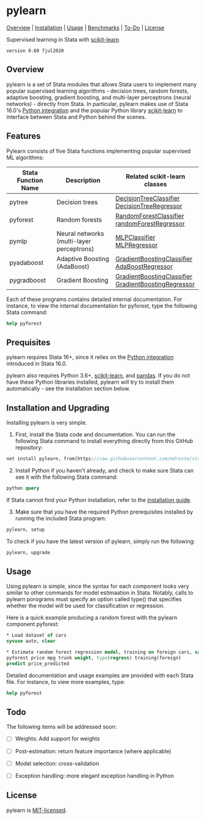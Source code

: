 
pylearn
=================================

[Overview](#overview)
| [Installation](#installation)
| [Usage](#usage)
| [Benchmarks](#benchmarks)
| [To-Do](#todo)
| [License](#license)

Supervised learning in Stata with [scikit-learn](https://scikit-learn.org)

`version 0.60 7jul2020`


Overview
---------------------------------

pylearn is a set of Stata modules that allows Stata users to implement many popular supervised learning algorithms - decision trees, random forests, adaptive boosting, gradient boosting, and multi-layer perceptrons (neural networks) - directly from Stata. In particular, pylearn makes use of Stata 16.0's [Python integration](https://www.stata.com/new-in-stata/python-integration/) and the popular Python library [scikit-learn](https://scikit-learn.org) to interface between Stata and Python behind the scenes. 


Features
---------------------------------

Pylearn consists of five Stata functions implementing popular supervised ML algorithms:


| Stata Function Name     | Description                               | Related scikit-learn classes                     | 
| ------------ | -----------                               | ------------------------------                    |
| pytree       | Decision trees                          |  [DecisionTreeClassifier](https://scikit-learn.org/stable/modules/generated/sklearn.tree.DecisionTreeClassifier.html)<br>[DecisionTreeRegressor](https://scikit-learn.org/stable/modules/generated/sklearn.tree.DecisionTreeRegressor.html)    |
| pyforest     | Random forests                            |  [RandomForestClassifier](https://scikit-learn.org/stable/modules/generated/sklearn.ensemble.RandomForestClassifier.html)<br>[randomForestRegressor](https://scikit-learn.org/stable/modules/generated/sklearn.ensemble.RandomForestRegressor.html)    | 
| pymlp        | Neural networks (multi-layer perceptrons) |  [MLPClassifier](https://scikit-learn.org/stable/modules/generated/sklearn.neural_network.MLPClassifier.html)<br>[MLPRegressor](https://scikit-learn.org/stable/modules/generated/sklearn.neural_network.MLPClassifier.html)    |
| pyadaboost   | Adaptive Boosting (AdaBoost)               |  [GradientBoostingClassifier](https://scikit-learn.org/stable/modules/generated/sklearn.ensemble.AdaBoostClassifier.html)<br>[AdaBoostRegressor](https://scikit-learn.org/stable/modules/generated/sklearn.ensemble.AdaBoostRegressor.html)    |
| pygradboost  | Gradient Boosting      |  [GradientBoostingClassifier](https://scikit-learn.org/stable/modules/generated/sklearn.ensemble.GradientBoostingClassifier.html)<br>[GradientBoostingRegressor](https://scikit-learn.org/stable/modules/generated/sklearn.ensemble.GradientBoostingRegressor.html)    |

Each of these programs contains detailed internal documentation. For instance, to view the internal documentation for pyforest, type the following Stata command:
```stata
help pyforest
```


Prequisites
---------------------------------

pylearn requires Stata 16+, since it relies on the [Python integration](https://www.stata.com/new-in-stata/python-integration/) introduced in Stata 16.0. 

pylearn also requires Python 3.6+, [scikit-learn](https://scikit-learn.org), and [pandas](https://pandas.pydata.org/). If you do not have these Python libraries installed, pylearn will try to install them automatically - see the installation section below.



Installation and Upgrading
---------------------------------

Installing pylearn is very simple.

1. First, install the Stata code and documentation. You can run the following Stata command to install everything directly from this GitHub repository:

```stata
net install pylearn, from(https://raw.githubusercontent.com/mdroste/stata-pylearn/master/src/) replace
```

2. Install Python if you haven't already, and check to make sure Stata can see it with the following Stata command:
```stata
python query
```

If Stata cannot find your Python installation, refer to the [installation guide](docs/install.md).

3. Make sure that you have the required Python prerequisites installed by running the included Stata program:

```stata
pylearn, setup
```

To check if you have the latest version of pylearn, simply run the following:
```stata
pylearn, upgrade
```


Usage
---------------------------------

Using pylearn is simple, since the syntax for each component looks very similar to other commands for model estimaation in Stata. Notably, calls to pylearn porograms must specify an option called type() that specifies whether the model will be used for classification or regression.

Here is a quick example producing a random forest with the pylearn component pyforest:

```stata
* Load dataset of cars
sysuse auto, clear

* Estimate random forest regression model, training on foreign cars, save predictions as price_predicted
pyforest price mpg trunk weight, type(regress) training(foreign)
predict price_predicted
```

Detailed documentation and usage examples are provided with each Stata file. For instance, to view more examples, type:
```stata
help pyforest
```


Todo
---------------------------------

The following items will be addressed soon:

- [ ] Weights: Add support for weights
- [ ] Post-estimation: return feature importance (where applicable)
- [ ] Model selection: cross-validation
- [ ] Exception handling: more elegant exception handling in Python


License
---------------------------------

pylearn is [MIT-licensed](https://github.com/mdroste/stata-pylearn/blob/master/LICENSE).
